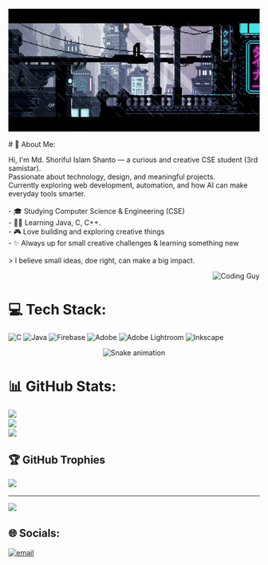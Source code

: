 <!-- Header GIF -->
<p align="center">
  <img src="./4d1678e171347c4402c231dad0394f0f.gif" alt="Cool Header" width="800"/>
</p>
# 💫 About Me:

Hi, I'm  Md. Shoriful Islam Shanto — a curious and creative CSE student (3rd samistar).<br>Passionate about technology, design, and meaningful projects.<br>Currently exploring web development, automation, and how AI can make everyday tools smarter.<br><br>- 🎓 Studying Computer Science & Engineering (CSE)<br>- 👨‍💻 Learning Java, C, C++. <br>- 🎮 Love building and exploring creative things <br>- ✨ Always up for small creative challenges & learning something new<br><br>> I believe small ideas, doe right, can make a big impact.
<!-- Coding Guy GIF on Right -->
<p align="right">
  <img src="./assets/coding.gif" alt="Coding Guy" width="200"/>
</p>

# 💻 Tech Stack:
![C](https://img.shields.io/badge/c-%2300599C.svg?style=for-the-badge&logo=c&logoColor=white) ![Java](https://img.shields.io/badge/java-%23ED8B00.svg?style=for-the-badge&logo=openjdk&logoColor=white) ![Firebase](https://img.shields.io/badge/firebase-a08021?style=for-the-badge&logo=firebase&logoColor=ffcd34) ![Adobe](https://img.shields.io/badge/adobe-%23FF0000.svg?style=for-the-badge&logo=adobe&logoColor=white) ![Adobe Lightroom](https://img.shields.io/badge/Adobe%20Lightroom-31A8FF.svg?style=for-the-badge&logo=Adobe%20Lightroom&logoColor=white) ![Inkscape](https://img.shields.io/badge/Inkscape-e0e0e0?style=for-the-badge&logo=inkscape&logoColor=080A13)
<!-- Snake Game Repo View -->

<div align="center">
  <img src="https://profile-readme-generator.com/assets/snake.svg" alt="Snake animation" />
</div>

# 📊 GitHub Stats:
![](https://github-readme-stats.vercel.app/api?username=ShorifulShanto&theme=midnight-purple&hide_border=false&include_all_commits=false&count_private=false)<br/>
![](https://nirzak-streak-stats.vercel.app/?user=ShorifulShanto&theme=midnight-purple&hide_border=false)<br/>
![](https://github-readme-stats.vercel.app/api/top-langs/?username=ShorifulShanto&theme=midnight-purple&hide_border=false&include_all_commits=false&count_private=false&layout=compact)

## 🏆 GitHub Trophies
![](https://github-profile-trophy.vercel.app/?username=ShorifulShanto&theme=shadow_red&no-frame=false&no-bg=true&margin-w=4)

---
[![](https://visitcount.itsvg.in/api?id=ShorifulShanto&icon=0&color=0)](https://visitcount.itsvg.in)
## 🌐 Socials:
[![email](https://img.shields.io/badge/Email-D14836?logo=gmail&logoColor=white)](mailto:md.si.shoriful001@gmail.com) 


<!-- Proudly created with GPRM ( https://gprm.itsvg.in ) -->
